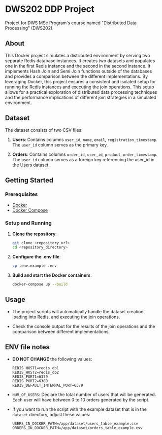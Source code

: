 # DWS202 DDP Project

Project for DWS MSc Program's course named "Distributed Data Processing" (DWS202).

## About
This Docker project simulates a distributed environment by serving two separate Redis database instances. It creates two datasets and populates one in the first Redis instance and the second in the second instance. It implements Hash Join and Semi Join functions outside of the databases and provides a comparison between the different implementations. By leveraging Docker, this project ensures a consistent and isolated setup for running the Redis instances and executing the join operations. This setup allows for a practical exploration of distributed data processing techniques and the performance implications of different join strategies in a simulated environment.

## Dataset
The dataset consists of two CSV files:
1. **Users**: Contains columns `user_id`, `name`, `email`, `registration_timestamp`. The `user_id` column serves as the primary key.

2. **Orders**: Contains columns `order_id`, `user_id`, `product`, `order_timestamp`. The `user_id` column serves as a foreign key referencing the user_id in the Users dataset.

## Getting Started

### Prerequisites
- [Docker](https://www.docker.com/)
- [Docker Compose](https://docs.docker.com/compose/)

### Setup and Running

1. **Clone the repository**:
    ```sh
    git clone <repository_url>
    cd <repository_directory>
    ```
2. **Configure the .env file**:
    ```sh
    cp .env.example .env
    ```
3. **Build and start the Docker containers**:
    ```sh
    docker-compose up --build
    ```

## Usage
- The project scripts will automatically handle the dataset creation, loading into Redis, and executing the join operations.

- Check the console output for the results of the join operations and the comparison between different implementations.

## ENV file notes
- **DO NOT CHANGE** the following values:
    ```plaintext
    REDIS_HOST1=redis_db1
    REDIS_HOST2=redis_db2
    REDIS_PORT1=6379
    REDIS_PORT2=6380
    REDIS_DEFAULT_INTERNAL_PORT=6379
    ```
- `NUM_OF_USERS`: Declare the total number of users that will be generated. Each user will have between 0 to 10 orders generated by the script.

- If you want to run the script with the example dataset that is in the `dataset` directory, adjust these values:
    ```plaintext
    USERS_IN_DOCKER_PATH=/app/dataset/users_table_example.csv
    ORDERS_IN_DOCKER_PATH=/app/dataset/orders_table_example.csv
    ```

